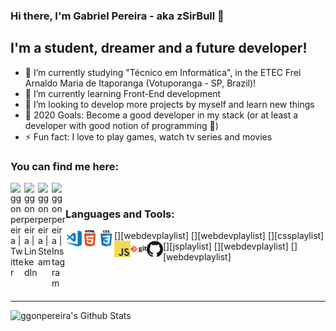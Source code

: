 ### Hi there, I'm Gabriel Pereira - aka zSirBull 👋

## I'm a student, dreamer and a future developer!
- 🔭 I’m currently studying "Técnico em Informática", in the ETEC Frei Arnaldo Maria de Itaporanga (Votuporanga - SP, Brazil)!
- 🌱 I’m currently learning Front-End development
- 👯 I’m looking to develop more projects by myself and learn new things
- 🥅 2020 Goals: Become a good developer in my stack (or at least a developer with good notion of programming 🤣)
- ⚡ Fun fact: I love to play games, watch tv series and movies

### You can find me here:

[<img align="left" alt="ggonpereira | Twitter" width="22px" src="https://cdn.jsdelivr.net/npm/simple-icons@v3/icons/twitter.svg" />][twitter]
[<img align="left" alt="ggonpereira | LinkedIn" width="22px" src="https://cdn.jsdelivr.net/npm/simple-icons@v3/icons/linkedin.svg" />][linkedin]
[<img align="left" alt="ggonpereira | Steam" width="22px" src="https://cdn.jsdelivr.net/npm/simple-icons@v3/icons/steam.svg" />][steam]
[<img align="left" alt="ggonpereira | Instagram" width="22px" src="https://cdn.jsdelivr.net/npm/simple-icons@v3/icons/instagram.svg" />][instagram]

<br />

### Languages and Tools:

[<img align="left" alt="Visual Studio Code" width="26px" src="https://raw.githubusercontent.com/github/explore/80688e429a7d4ef2fca1e82350fe8e3517d3494d/topics/visual-studio-code/visual-studio-code.png" />][webdevplaylist]
[<img align="left" alt="HTML5" width="26px" src="https://raw.githubusercontent.com/github/explore/80688e429a7d4ef2fca1e82350fe8e3517d3494d/topics/html/html.png" />][webdevplaylist]
[<img align="left" alt="CSS3" width="26px" src="https://raw.githubusercontent.com/github/explore/80688e429a7d4ef2fca1e82350fe8e3517d3494d/topics/css/css.png" />][cssplaylist]
[<img align="left" alt="JavaScript" width="26px" src="https://raw.githubusercontent.com/github/explore/80688e429a7d4ef2fca1e82350fe8e3517d3494d/topics/javascript/javascript.png" />][jsplaylist]
[<img align="left" alt="Git" width="26px" src="https://raw.githubusercontent.com/github/explore/80688e429a7d4ef2fca1e82350fe8e3517d3494d/topics/git/git.png" />][webdevplaylist]
[<img align="left" alt="GitHub" width="26px" src="https://raw.githubusercontent.com/github/explore/78df643247d429f6cc873026c0622819ad797942/topics/github/github.png" />][webdevplaylist]

<br />
<br />

---

<img align="left" alt="ggonpereira's Github Stats" src="https://github-readme-stats.vercel.app/api?username=ggonpereira&show_icons=true&hide_border=true" />

[twitter]: https://twitter.com/ggpereira15
[linkedin]: https://www.linkedin.com/in/gabriel-gon%C3%A7alves-pereira/
[steam]: https://steamcommunity.com/id/zSirBull/
[instagram]: https://instagram.com/ggpereira9


